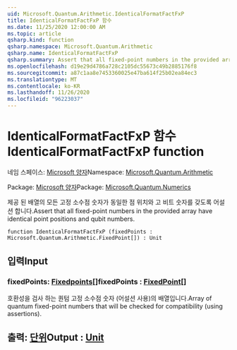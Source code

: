 ```yaml
---
uid: Microsoft.Quantum.Arithmetic.IdenticalFormatFactFxP
title: IdenticalFormatFactFxP 함수
ms.date: 11/25/2020 12:00:00 AM
ms.topic: article
qsharp.kind: function
qsharp.namespace: Microsoft.Quantum.Arithmetic
qsharp.name: IdenticalFormatFactFxP
qsharp.summary: Assert that all fixed-point numbers in the provided array have identical point positions and qubit numbers.
ms.openlocfilehash: d19e29d4786a728c2105dc55673c49b2885176f8
ms.sourcegitcommit: a87c1aa8e7453360025e47ba614f25b02ea84ec3
ms.translationtype: MT
ms.contentlocale: ko-KR
ms.lasthandoff: 11/26/2020
ms.locfileid: "96223037"
---
```

# <a name="identicalformatfactfxp-function"></a><span data-ttu-id="bcabc-102">IdenticalFormatFactFxP 함수</span><span class="sxs-lookup"><span data-stu-id="bcabc-102">IdenticalFormatFactFxP function</span></span>

<span data-ttu-id="bcabc-103">네임 스페이스: [Microsoft 양자](xref:Microsoft.Quantum.Arithmetic)</span><span class="sxs-lookup"><span data-stu-id="bcabc-103">Namespace: [Microsoft.Quantum.Arithmetic](xref:Microsoft.Quantum.Arithmetic)</span></span>

<span data-ttu-id="bcabc-104">Package: [Microsoft 양자](https://nuget.org/packages/Microsoft.Quantum.Numerics)</span><span class="sxs-lookup"><span data-stu-id="bcabc-104">Package: [Microsoft.Quantum.Numerics](https://nuget.org/packages/Microsoft.Quantum.Numerics)</span></span>


<span data-ttu-id="bcabc-105">제공 된 배열의 모든 고정 소수점 숫자가 동일한 점 위치와 고 비트 숫자를 갖도록 어설션 합니다.</span><span class="sxs-lookup"><span data-stu-id="bcabc-105">Assert that all fixed-point numbers in the provided array have identical point positions and qubit numbers.</span></span>

```qsharp
function IdenticalFormatFactFxP (fixedPoints : Microsoft.Quantum.Arithmetic.FixedPoint[]) : Unit
```


## <a name="input"></a><span data-ttu-id="bcabc-106">입력</span><span class="sxs-lookup"><span data-stu-id="bcabc-106">Input</span></span>

### <a name="fixedpoints--fixedpoint"></a><span data-ttu-id="bcabc-107">fixedPoints: [Fixedpoints](xref:Microsoft.Quantum.Arithmetic.FixedPoint)[]</span><span class="sxs-lookup"><span data-stu-id="bcabc-107">fixedPoints : [FixedPoint](xref:Microsoft.Quantum.Arithmetic.FixedPoint)[]</span></span>

<span data-ttu-id="bcabc-108">호환성을 검사 하는 퀀텀 고정 소수점 숫자 (어설션 사용)의 배열입니다.</span><span class="sxs-lookup"><span data-stu-id="bcabc-108">Array of quantum fixed-point numbers that will be checked for compatibility (using assertions).</span></span>



## <a name="output--unit"></a><span data-ttu-id="bcabc-109">출력: [단위](xref:microsoft.quantum.lang-ref.unit)</span><span class="sxs-lookup"><span data-stu-id="bcabc-109">Output : [Unit](xref:microsoft.quantum.lang-ref.unit)</span></span>


